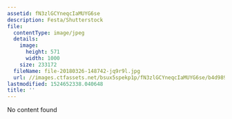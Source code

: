 ```yaml
---
assetid: fN3zlGCYneqcIaMUYG6se
description: Festa/Shutterstock
file:
  contentType: image/jpeg
  details:
    image:
      height: 571
      width: 1000
    size: 233172
  fileName: file-20180326-148742-jq9r9l.jpg
  url: //images.ctfassets.net/bsux5spekp1p/fN3zlGCYneqcIaMUYG6se/b4d989fee24c50e7ead81e8e2d4da69b/file-20180326-148742-jq9r9l.jpg
lastmodified: 1524652338.040648
title: ''
---
```

No content found